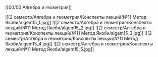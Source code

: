 [[00/00 Алгебра и геометрия]]

![[2 семестр/Алгебра и геометрия/Конспекты лекций/№11 Метод Якоби/algem15_1.jpg]]
![[2 семестр/Алгебра и геометрия/Конспекты лекций/№11 Метод Якоби/algem15_2.jpg]]
![[2 семестр/Алгебра и геометрия/Конспекты лекций/№11 Метод Якоби/algem15_3.jpg]]
![[2 семестр/Алгебра и геометрия/Конспекты лекций/№11 Метод Якоби/algem15_4.jpg]]
![[2 семестр/Алгебра и геометрия/Конспекты лекций/№11 Метод Якоби/algem15_5.jpg]]
